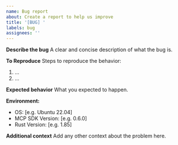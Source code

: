 ```yaml
---
name: Bug report
about: Create a report to help us improve
title: '[BUG] '
labels: bug
assignees: ''
---
```


**Describe the bug**
A clear and concise description of what the bug is.

**To Reproduce**
Steps to reproduce the behavior:
1. ...
2. ...

**Expected behavior**
What you expected to happen.

**Environment:**
 - OS: [e.g. Ubuntu 22.04]
 - MCP SDK Version: [e.g. 0.6.0]
 - Rust Version: [e.g. 1.85]

**Additional context**
Add any other context about the problem here.

